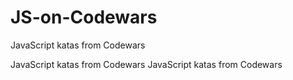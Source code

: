 # JS-on-Codewars
JavaScript katas from Codewars 

JavaScript katas from Codewars JavaScript katas from Codewars 
